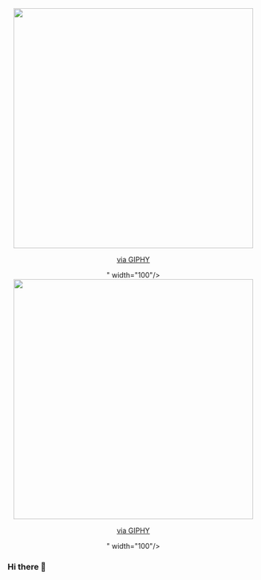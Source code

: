 <div id="header" align="center">
  <img src="<iframe src="https://giphy.com/embed/MUic6gGA4OkwgsozUu" width="480" height="480" frameBorder="0" class="giphy-embed" allowFullScreen></iframe><p><a href="https://giphy.com/stickers/socialbakers-transparent-MUic6gGA4OkwgsozUu">via GIPHY</a></p>" width="100"/>
</div>
<div id="header" align="center">
  <img src="<iframe src="https://giphy.com/embed/MUic6gGA4OkwgsozUu" width="480" height="480" frameBorder="0" class="giphy-embed" allowFullScreen></iframe><p><a href="https://giphy.com/stickers/socialbakers-transparent-MUic6gGA4OkwgsozUu">via GIPHY</a></p>" width="100"/>
</div>




### Hi there 👋

<!--
**IgnatenkoYurii/IgnatenkoYurii** is a ✨ _special_ ✨ repository because its `README.md` (this file) appears on your GitHub profile.

Here are some ideas to get you started:

- 🔭 I’m currently working on ...
- 🌱 I’m currently learning ...
- 👯 I’m looking to collaborate on ...
- 🤔 I’m looking for help with ...
- 💬 Ask me about ...
- 📫 How to reach me: ...
- 😄 Pronouns: ...
- ⚡ Fun fact: ...
-->
